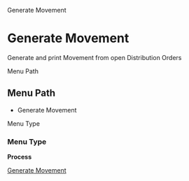 
Generate Movement
# Generate Movement


Generate and print Movement from open Distribution Orders

Menu Path
## Menu Path



- Generate Movement

Menu Type
### Menu Type

**Process**


[Generate Movement](functional-guide/process/process-m_generate-movement.md)